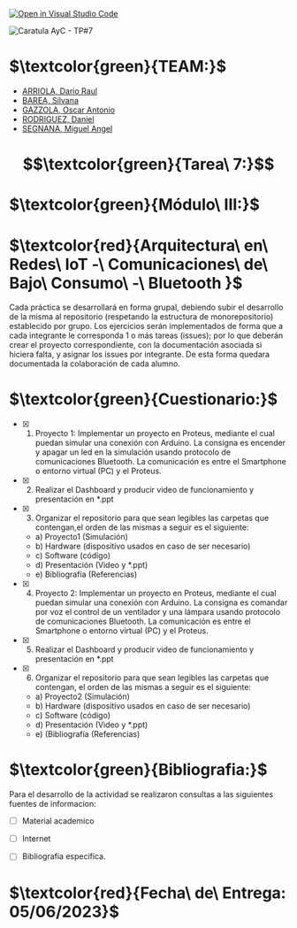 [![Open in Visual Studio Code](https://classroom.github.com/assets/open-in-vscode-718a45dd9cf7e7f842a935f5ebbe5719a5e09af4491e668f4dbf3b35d5cca122.svg)](https://classroom.github.com/online_ide?assignment_repo_id=11249865&assignment_repo_type=AssignmentRepo)

![Caratula AyC - TP#7](https://github.com/ISPC-TST-ARQUITECTURA-Y-CONECTIVIDAD/tarea7-grupo-7/assets/46485082/0f01bb07-a002-4ee0-8eb8-caca815d83f5)


# $\textcolor{green}{TEAM:}$

- [ARRIOLA, Dario Raul](https://github.com/dr-arriola)
- [BAREA, Silvana](https://github.com/recursosssbb)
- [GAZZOLA, Oscar Antonio](https://github.com/OscarAGazzola )
- [RODRIGUEZ, Daniel](https://github.com/danydeitu)
- [SEGNANA, Miguel Angel](https://github.com/guelo2019 )



# $$\textcolor{green}{Tarea\ 7:}$$

# $\textcolor{green}{Módulo\ III:}$

# $\textcolor{red}{Arquitectura\ en\ Redes\ IoT -\ Comunicaciones\ de\ Bajo\ Consumo\ -\ Bluetooth }$

Cada práctica se desarrollará en forma grupal, debiendo subir el
desarrollo de la misma al repositorio (respetando la estructura de
monorepositorio) establecido por grupo. Los ejercicios serán
implementados de forma que a cada integrante le corresponda 1 o más
tareas (issues); por lo que deberán crear el proyecto correspondiente,
con la documentación asociada si hiciera falta, y asignar los issues por
integrante. De esta forma quedara documentada la colaboración de
cada alumno.

# $\textcolor{green}{Cuestionario:}$


- [x] 1) Proyecto 1: Implementar un proyecto en Proteus, mediante el cual puedan simular una conexión con Arduino. La consigna es encender y apagar un 
led en la simulación usando protocolo de comunicaciones Bluetooth. La comunicación es entre el Smartphone o entorno virtual (PC) y el Proteus.
- [x] 2) Realizar el Dashboard y producir video de funcionamiento y presentación en *.ppt
- [x] 3) Organizar el repositorio para que sean legibles las carpetas que contengan,el orden de las mismas a seguir es el siguiente:
  - a) Proyecto1 (Simulación)
  - b) Hardware (dispositivo usados en caso de ser necesario)
  - c) Software (código)
  - d) Presentación (Video y *.ppt)
  - e) Bibliografía (Referencias)
      
- [x] 4) Proyecto 2: Implementar un proyecto en Proteus, mediante el cual puedan simular una conexión con Arduino. La consigna es comandar por voz el
control de un ventilador y una lámpara usando protocolo de comunicaciones Bluetooth. La comunicación es entre el Smartphone o entorno virtual (PC) y el Proteus.
- [x] 5) Realizar el Dashboard y producir video de funcionamiento y presentación en *.ppt
- [x] 6) Organizar el repositorio para que sean legibles las carpetas que contengan, el orden de las mismas a seguir es el siguiente:
    - a) Proyecto2 (Simulación)
    - b) Hardware (dispositivo usados en caso de ser necesario)
    - c) Software (código)
    - d) Presentación (Video y *.ppt)
    - e) (Bibliografía (Referencias) 
  

# $\textcolor{green}{Bibliografia:}$


Para el desarrollo de la actividad se realizaron consultas a las siguientes fuentes de informacion:

- [ ] Material academico
- [ ] Internet
- [ ] Bibliografia especifica.


# $\textcolor{red}{Fecha\ de\ Entrega: 05/06/2023}$
